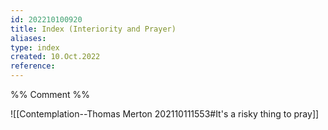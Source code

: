 ```yaml
---
id: 202210100920
title: Index (Interiority and Prayer)
aliases: 
type: index
created: 10.Oct.2022
reference:
---
```


%% Comment %%

![[Contemplation--Thomas Merton 202110111553#It's a risky thing to pray]]
